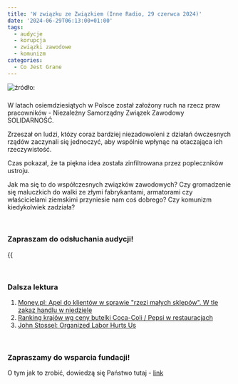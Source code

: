 ```yaml
---
title: 'W związku ze Związkiem (Inne Radio, 29 czerwca 2024)'
date: '2024-06-29T06:13:00+01:00'
tags:
  - audycje
  - korupcja
  - związki zawodowe
  - komunizm
categories:
  - Co Jest Grane
---
```


![źródło: ](/uploads/CJG_72_2024_06_29.png)

### 

W latach osiemdziesiątych w Polsce został założony ruch na rzecz praw pracowników - Niezależny Samorządny Związek Zawodowy SOLIDARNOŚĆ.

Zrzeszał on ludzi, któzy coraz bardziej niezadowoleni z działań ówczesnych rządów zaczynali się jednoczyć, aby wspólnie wpłynąc na otaczająca ich rzeczywistość.

Czas pokazał, że ta piękna idea została zinfiltrowana przez popleczników ustroju.

Jak ma się to do współczesnych związków zawodowych? Czy gromadzenie się maluczkich do walki ze złymi fabrykantami, armatorami czy właścicielami ziemskimi przyniesie nam coś dobrego? Czy komunizm kiedykolwiek zadziała?

<br>

### Zapraszam do odsłuchania audycji!

{{<audio src="audio/LONG CJG_72_2024_06_29.mp3" caption="Zapis audycji CJG, publikowanej na łamach Innego Radia Głuchołazy w dniu 29 czerwca 2024">}}

<br>

### Dalsza lektura

1. [Money.pl: Apel do klientów w sprawie "rzezi małych sklepów". W tle zakaz handlu w niedziele](https://www.money.pl/gospodarka/apel-do-klientow-w-sprawie-rzezi-malych-sklepow-w-tle-zakaz-handlu-w-niedziele-7039469542644544a.html)
2. [Ranking krajów wg ceny butelki Coca-Coli / Pepsi w restauracjach](https://www.numbeo.com/cost-of-living/country_price_rankings?itemId=6)
3. [John Stossel: Organized Labor Hurts Us](https://www.youtube.com/watch?v=IDA8AyrtTN8)

<br>

### Zapraszamy do wsparcia fundacji!
O tym jak to zrobić, dowiedzą się Państwo tutaj - [link](https://audycje.com.pl/posts/wsparcie/)